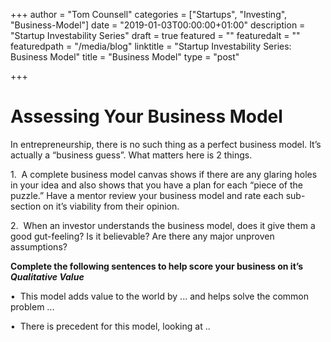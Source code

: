 +++
author = "Tom Counsell"
categories = ["Startups", "Investing", "Business-Model"]
date = "2019-01-03T00:00:00+01:00"
description = "Startup Investability Series"
draft = true
featured = ""
featuredalt = ""
featuredpath = "/media/blog"
linktitle = "Startup Investability Series: Business Model"
title = "Business Model"
type = "post"

+++
# Assessing Your Business Model

In entrepreneurship, there is no such thing as a perfect business model. It’s actually a “business guess”. What matters here is 2 things.

1\.  A complete business model canvas shows if there are any glaring holes in your idea and also shows that you have a plan for each “piece of the puzzle.” Have a mentor review your business model and rate each sub-section on it’s viability from their opinion.

2\.  When an investor understands the business model, does it give them a good gut-feeling? Is it believable? Are there any major unproven assumptions?

**Complete the following sentences to help score your business on it’s _Qualitative Value_**

•  This model adds value to the world by ... and helps solve the common problem ...

•  There is precedent for this model, looking at ..